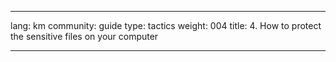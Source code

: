 

---

lang: km
community: guide
type: tactics
weight: 004
title: 4. How to protect the sensitive files on your computer

---

<stub>

